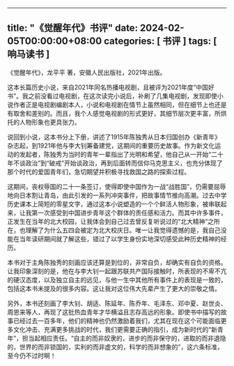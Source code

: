 
---
title: "《觉醒年代》书评"
date: 2024-02-05T00:00:00+08:00
categories: [ 书评 ]
tags: [ 响马读书 ]
---

 《觉醒年代》，龙平平 著，安徽人民出版社，2021年出版。

这本长篇历史小说，来自2021年同名热播电视剧，且被评为2021年度“中国好书”。我之前没看过电视剧，在这次读完小说后，补刷了几集电视剧，发现即使小说作者正是电视剧编剧本人，小说和电视剧在情节上虽然相同，但在细节上也还是有取舍和差别的。而且，我个人感觉电视剧的形式更好，其细节层次更丰富，所烘托的人物形象也更具张力。

说回到小说，这本书分上下册，讲述了1915年陈独秀从日本归国创办《新青年》杂志起，到1921年他与李大钊筹备建党，这期间的重要历史故事。作为新文化运动的发起者，陈独秀为当时的青年一辈指出了光明和希望，他自己从一开始“二十年不谈政治”到“破戒”开始谈政治，再到后面转而信仰马克思主义，也充分体现了那个时代的爱国青年们，急切期望并积极寻找救国之路的探索过程。

这期间，丧权辱国的二十一条签订，使得即使中国作为一战“战胜国”，仍需要屈辱地向日本割让青岛，由此引发的一系列冲突事件，把故事情节推向高潮。过去中学历史课本上简短的零星文字，通过这本小说塑造的一个个鲜活人物形象，被串联起来，让我第一次感受到中国进步青年这个群体的责任感和活力。而其中许多事件，正发生在当年的北大校园，让我体会到自己过去曾反复听说过的“北大精神”之所在，也理解了为什么五四会被定为北大校庆日。唯一让我觉得遗憾的是，我自己没能在当年读研期间就了解这些，错过了以学生身份实地深切感受此种历史精神的经历。

本书对于主角陈独秀的刻画应该还算是到位的，非常自负，却确实有自负的资格。让我印象深刻的是，他在与李大钊一起跟苏联共产国际接触时，所表现的不卑不亢的硬汉态度，以及独立自主的远见，与他一生中其他所有事件上的表现是一致的，包括这本书未提及的很多内容。这让我对这位伟大先辈产生了更大的崇敬之情。

另外，本书还刻画了李大钊、胡适、陈延年、陈乔年、毛泽东、邓中夏、赵世炎、周恩来等人，再现了这批热血青年才华横溢且志存高远的形象。即使书中描写的故事已经过去一百多年，他们的精神也仍然激励着我们，尤其在现在这个可能面临更多文化冲击、充满更多挑战的时代，我们更需要正确的指引，成为新时代的“新青年”，担当起相应责任。“自主的而非奴隶的，进步的而非保守的，进取的而非退隐的，世界的而非锁国的，实利的而非虚文的，科学的而非想象的”，这六条标准，至今仍不过时啊！
